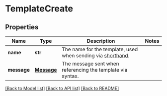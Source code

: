 # TemplateCreate

## Properties
Name | Type | Description | Notes
------------ | ------------- | ------------- | -------------
**name** | **str** | The name for the template, used when sending via [shorthand](https://docs.smooch.io/guide/shorthand/#sending-template-message-with-inline-syntax). | 
**message** | [**Message**](Message.md) | The message sent when referencing the template via syntax. | 

[[Back to Model list]](../README.md#documentation-for-models) [[Back to API list]](../README.md#documentation-for-api-endpoints) [[Back to README]](../README.md)


